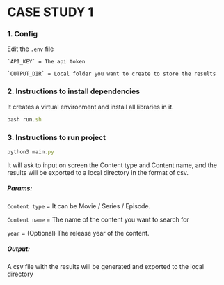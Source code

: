 # CASE STUDY 1

### 1. Config
Edit the `.env` file

    `API_KEY` = The api token
    
    `OUTPUT_DIR` = Local folder you want to create to store the results

### 2. Instructions to install dependencies
It creates a virtual environment and install all libraries in it.
```javascript
bash run.sh
```

### 3. Instructions to run project
```javascript
python3 main.py
```
It will ask to input on screen the Content type and Content name, and the results will be exported to a local directory in the format of csv.

##### Params:

  `Content type` = It can be Movie / Series / Episode.
  
  `Content name` = The name of the content you want to search for
  
  `year` = (Optional) The release year of the content.
 
##### Output:
A csv file with the results will be generated and exported to the local directory
